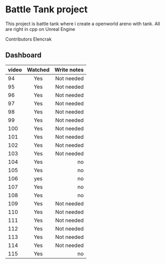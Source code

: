 # Battle Tank project

This project is battle tank where i create a openworld areno with tank. All are right in cpp on Unreal Engine

Contributors
Elencrak

## Dashboard
| video         | Watched           |  Write notes  |
| ------------- |:-----------------:| -------------:|
| 94            | Yes               |Not needed   	|
| 95            | Yes               |Not needed  	|
| 96            | Yes		        |Not needed		|
| 97            | Yes		        |Not needed		|
| 98            | Yes		        |Not needed		|
| 99            | Yes		        |Not needed		|
| 100           | Yes		        |Not needed		|
| 101           | Yes		        |Not needed		|
| 102           | Yes		        |Not needed		|
| 103           | Yes 		        |Not needed		|
| 104           | Yes		        |		no		|
| 105           | Yes		        |		no		|
| 106           | yes		        |		no		|
| 107           | Yes		        |		no		|
| 108           | Yes		        |		no		|
| 109           | Yes		        |Not needed		|
| 110           | Yes		        |Not needed		|
| 111           | Yes		        |Not needed		|
| 112           | Yes		        |Not needed		| -> tips how to add input mode
| 113           | Yes		        |Not needed		|
| 114           | Yes		        |Not needed		| -> Private and public folder in cpp folder, Reparenting a class
| 115           | Yes		        |		no		| -> Princip d'héritage dans UE4

